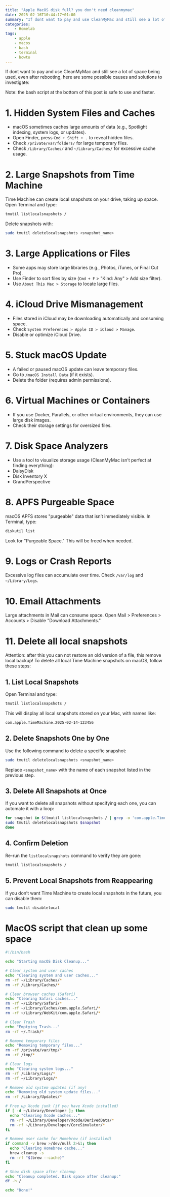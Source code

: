 ```yaml
---
title: "Apple MacOS disk full? you don't need cleanmymac"
date: 2025-02-16T10:44:17+01:00
summary: "If dont want to pay and use CleanMyMac and still see a lot of space being used, even after rebooting, here are some possible causes and solutions to investigate"
categories:
    - Homelab
tags:
    - apple
    - macos
    - bash
    - terminal
    - howto
---
```

If dont want to pay and use CleanMyMac and still see a lot of space being used, even after rebooting, here are some possible causes and solutions to investigate:

Note: the bash script at the bottom of this post is safe to use and faster.

# 1. Hidden System Files and Caches
- macOS sometimes caches large amounts of data (e.g., Spotlight indexing, system logs, or updates).
- Open Finder, press `Cmd + Shift + .` to reveal hidden files.
- Check `/private/var/folders/` for large temporary files.
- Check `/Library/Caches/` and `~/Library/Caches/` for excessive cache usage.

# 2. Large Snapshots from Time Machine
Time Machine can create local snapshots on your drive, taking up space.
Open Terminal and type:  
```bash
tmutil listlocalsnapshots /
```
Delete snapshots with:  
```bash
sudo tmutil deletelocalsnapshots <snapshot_name>
```

# 3. Large Applications or Files
- Some apps may store large libraries (e.g., Photos, iTunes, or Final Cut Pro).
- Use Finder to sort files by size (`Cmd + F` > "Kind: Any" > Add size filter).
- Use `About This Mac > Storage` to locate large files.

# 4. iCloud Drive Mismanagement
- Files stored in iCloud may be downloading automatically and consuming space.
- Check `System Preferences > Apple ID > iCloud > Manage`.
- Disable or optimize iCloud Drive.

# 5. Stuck macOS Update
- A failed or paused macOS update can leave temporary files.
- Go to `/macOS Install Data` (if it exists).
- Delete the folder (requires admin permissions).

# 6. Virtual Machines or Containers
- If you use Docker, Parallels, or other virtual environments, they can use large disk images.
- Check their storage settings for oversized files.

# 7. Disk Space Analyzers
- Use a tool to visualize storage usage (CleanMyMac isn’t perfect at finding everything):
- DaisyDisk
- Disk Inventory X
- GrandPerspective

# 8. APFS Purgeable Space
macOS APFS stores "purgeable" data that isn’t immediately visible.
In Terminal, type:  
```bash
diskutil list
```
Look for "Purgeable Space." This will be freed when needed.

# 9. Logs or Crash Reports
Excessive log files can accumulate over time.
Check `/var/log` and `~/Library/Logs`.

# 10. Email Attachments
Large attachments in Mail can consume space.
Open Mail > Preferences > Accounts > Disable "Download Attachments."

# 11. Delete all local snapshots
Attention: after this you can not restore an old version of a file, this remove local backup!
To delete all local Time Machine snapshots on macOS, follow these steps:

## 1. List Local Snapshots
Open Terminal and type:
```bash
tmutil listlocalsnapshots /
```
This will display all local snapshots stored on your Mac, with names like:
```bash
com.apple.TimeMachine.2025-02-14-123456
```

## 2. Delete Snapshots One by One
Use the following command to delete a specific snapshot:
```bash
sudo tmutil deletelocalsnapshots <snapshot_name>
```
Replace `<snapshot_name>` with the name of each snapshot listed in the previous step.

## 3. Delete All Snapshots at Once
If you want to delete all snapshots without specifying each one, you can automate it with a loop:
```bash
for snapshot in $(tmutil listlocalsnapshots / | grep -o 'com.apple.TimeMachine.[0-9-]*'); do
sudo tmutil deletelocalsnapshots $snapshot
done
```

## 4. Confirm Deletion
Re-run the `listlocalsnapshots` command to verify they are gone:
```bash
tmutil listlocalsnapshots /
```

## 5. Prevent Local Snapshots from Reappearing
If you don’t want Time Machine to create local snapshots in the future, you can disable them:
```bash
sudo tmutil disablelocal
```

# MacOS script that clean up some space

```bash
#!/bin/bash

echo "Starting macOS Disk Cleanup..."

# Clear system and user caches
echo "Clearing system and user caches..."
rm -rf ~/Library/Caches/*
rm -rf /Library/Caches/*

# Clear browser caches (Safari)
echo "Clearing Safari caches..."
rm -rf ~/Library/Safari/*
rm -rf ~/Library/Caches/com.apple.Safari/*
rm -rf ~/Library/WebKit/com.apple.Safari/*

# Clear Trash
echo "Emptying Trash..."
rm -rf ~/.Trash/*

# Remove temporary files
echo "Removing temporary files..."
rm -rf /private/var/tmp/*
rm -rf /tmp/*

# Clear logs
echo "Clearing system logs..."
rm -rf /Library/Logs/*
rm -rf ~/Library/Logs/*

# Remove old system updates (if any)
echo "Removing old system update files..."
rm -rf /Library/Updates/*

# Free up Xcode junk (if you have Xcode installed)
if [ -d ~/Library/Developer ]; then
  echo "Clearing Xcode caches..."
  rm -rf ~/Library/Developer/Xcode/DerivedData/*
  rm -rf ~/Library/Developer/CoreSimulator/*
fi

# Remove user cache for Homebrew (if installed)
if command -v brew >/dev/null 2>&1; then
  echo "Clearing Homebrew cache..."
  brew cleanup -s
  rm -rf "$(brew --cache)"
fi

# Show disk space after cleanup
echo "Cleanup completed. Disk space after cleanup:"
df -h /

echo "Done!"
```